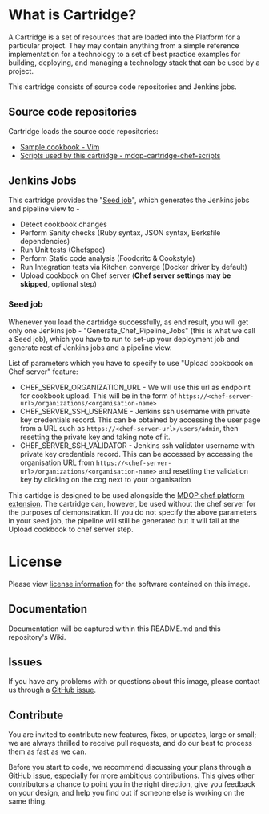 # What is Cartridge?

A Cartridge is a set of resources that are loaded into the Platform for a particular project. They may contain anything from a simple reference implementation for a technology to a set of best practice examples for building, deploying, and managing a technology stack that can be used by a project.

This cartridge consists of source code repositories and Jenkins jobs.

## Source code repositories

Cartridge loads the source code repositories:

* [Sample cookbook - Vim](https://github.com/accenture/mdop-cartridge-chef-reference.git)
* [Scripts used by this cartridge - mdop-cartridge-chef-scripts](https://github.com/accenture/mdop-cartridge-chef-scripts.git)

## Jenkins Jobs

This cartridge provides the "[Seed job](#seed-job)", which generates the Jenkins jobs and pipeline view to -

* Detect cookbook changes
* Perform Sanity checks (Ruby syntax, JSON syntax, Berksfile dependencies)
* Run Unit tests (Chefspec)
* Perform Static code analysis (Foodcritc & Cookstyle)
* Run Integration tests via Kitchen converge (Docker driver by default)
* Upload cookbook on Chef server (**Chef server settings may be skipped**, optional step)

### Seed job

Whenever you load the cartridge successfully, as end result, you will get only one Jenkins job - "Generate_Chef_Pipeline_Jobs" (this is what we call a Seed job), which you have to run to set-up your deployment job and generate rest of Jenkins jobs and a pipeline view.

List of parameters which you have to specify to use "Upload cookbook on Chef server" feature:

* CHEF_SERVER_ORGANIZATION_URL - We will use this url as endpoint for cookbook upload. This will be in the form of ``` https://<chef-server-url>/organizations/<organisation-name> ```
* CHEF_SERVER_SSH_USERNAME - Jenkins ssh username with private key credentials record. This can be obtained by accessing the user page from a URL such as ``` https://<chef-server-url>/users/admin ```, then resetting the private key and taking note of it.
* CHEF_SERVER_SSH_VALIDATOR - Jenkins ssh validator username with private key credentials record. This can be accessed by accessing the organisation URL from ``` https://<chef-server-url>/organizations/<organisation-name> ``` and resetting the validation key by clicking on the cog next to your organisation

This cartidge is designed to be used alongside the [MDOP chef platform extension](https://github.com/majidpal/mdop-platform-extension-chef). The cartridge can, however, be used without the chef server for the purposes of demonstration. If you do not specify the above parameters in your seed job, the pipeline will still be generated but it will fail at the Upload cookbook to chef server step.

# License
Please view [license information](LICENSE.md) for the software contained on this image.

## Documentation
Documentation will be captured within this README.md and this repository's Wiki.

## Issues
If you have any problems with or questions about this image, please contact us through a [GitHub issue](https://github.com/majidpal/mdop-cartridge-chef/issues).

## Contribute
You are invited to contribute new features, fixes, or updates, large or small; we are always thrilled to receive pull requests, and do our best to process them as fast as we can.

Before you start to code, we recommend discussing your plans through a [GitHub issue](https://github.com/majidpal/mdop-cartridge-chef/issues), especially for more ambitious contributions. This gives other contributors a chance to point you in the right direction, give you feedback on your design, and help you find out if someone else is working on the same thing.
